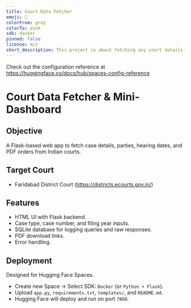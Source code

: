 ```yaml
---
title: Court Data Fetcher
emoji: 🚀
colorFrom: gray
colorTo: pink
sdk: docker
pinned: false
license: mit
short_description: This project is about fetching any court details.
---
```


Check out the configuration reference at https://huggingface.co/docs/hub/spaces-config-reference



# Court Data Fetcher & Mini-Dashboard

## Objective
A Flask-based web app to fetch case details, parties, hearing dates, and PDF orders from Indian courts.

## Target Court
- Faridabad District Court (https://districts.ecourts.gov.in/)

## Features
- HTML UI with Flask backend.
- Case type, case number, and filing year inputs.
- SQLite database for logging queries and raw responses.
- PDF download links.
- Error handling.

## Deployment
Designed for Hugging Face Spaces.
- Create new Space → Select SDK: `Docker` (or `Python + Flask`).
- Upload `app.py`, `requirements.txt`, `templates/`, and `README.md`.
- Hugging Face will deploy and run on port `7860`.

